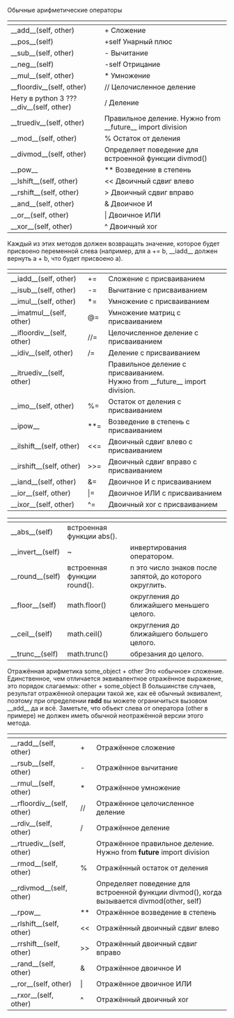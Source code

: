 <p>Обычные арифметические операторы</p>
<table>
<thead>
<tr>
<th></th>
<th></th>
</tr>
</thead>
<tbody>
<tr>
<td>&#95;&#95;add&#95;&#95;(self, other)</td>
<td>+         Сложение</td>
</tr>
<tr>
<td>&#95;&#95;pos&#95;&#95;(self)</td>
<td>+self     Унарный плюс</td>
</tr>
<tr>
<td>&#95;&#95;sub&#95;&#95;(self, other)</td>
<td>-         Вычитание</td>
</tr>
<tr>
<td>&#95;&#95;neg&#95;&#95;(self)</td>
<td>-self     Отрицание</td>
</tr>
<tr>
<td>&#95;&#95;mul&#95;&#95;(self, other)</td>
<td>*         Умножение</td>
</tr>
<tr>
<td>&#95;&#95;floordiv&#95;&#95;(self, other)</td>
<td>//        Целочисленное деление</td>
</tr>
<tr>
<td>Нету в python 3 ??? &#95;&#95;div&#95;&#95;(self, other)</td>
<td>/         Деление</td>
</tr>
<tr>
<td>&#95;&#95;truediv&#95;&#95;(self, other)</td>
<td>Правильное деление. Нужно from &#95;&#95;future&#95;&#95; import division</td>
</tr>
<tr>
<td>&#95;&#95;mod&#95;&#95;(self, other)</td>
<td>%         Остаток от деления</td>
</tr>
<tr>
<td>&#95;&#95;divmod&#95;&#95;(self, other)</td>
<td>Определяет поведение для встроенной функции divmod()</td>
</tr>
<tr>
<td>&#95;&#95;pow&#95;&#95;</td>
<td>**        Возведение в степень</td>
</tr>
<tr>
<td>&#95;&#95;lshift&#95;&#95;(self, other)</td>
<td>&lt;&lt;  Двоичный сдвиг влево</td>
</tr>
<tr>
<td>&#95;&#95;rshift&#95;&#95;(self, other)</td>
<td>&gt;      Двоичный сдвиг вправо</td>
</tr>
<tr>
<td>&#95;&#95;and&#95;&#95;(self, other)</td>
<td>&amp;         Двоичное И</td>
</tr>
<tr>
<td>&#95;&#95;or&#95;&#95;(self, other)</td>
<td>&vert;    Двоичное ИЛИ</td>
</tr>
<tr>
<td>&#95;&#95;xor&#95;&#95;(self, other)</td>
<td>^         Двоичный xor</td>
</tr>
</tbody>
</table>
<p>Каждый из этих методов должен возвращать значение, которое будет присвоено 
переменной слева (например, для a += b, &#95;&#95;iadd&#95;&#95; должен вернуть a + b, что будет присвоено a). </p>
<table>
<thead>
<tr>
<th></th>
<th></th>
<th></th>
</tr>
</thead>
<tbody>
<tr>
<td>&#95;&#95;iadd&#95;&#95;(self, other)</td>
<td>+=</td>
<td>Сложение с присваиванием</td>
</tr>
<tr>
<td>&#95;&#95;isub&#95;&#95;(self, other)</td>
<td>-=</td>
<td>Вычитание с присваиванием</td>
</tr>
<tr>
<td>&#95;&#95;imul&#95;&#95;(self, other)</td>
<td>*=</td>
<td>Умножение с присваиванием</td>
</tr>
<tr>
<td>&#95;&#95;imatmul&#95;&#95;(self, other)</td>
<td>@=</td>
<td>Умножение матриц с присваиванием</td>
</tr>
<tr>
<td>&#95;&#95;ifloordiv&#95;&#95;(self, other)</td>
<td>//=</td>
<td>Целочисленное деление с присваиванием</td>
</tr>
<tr>
<td>&#95;&#95;idiv&#95;&#95;(self, other)</td>
<td>/=</td>
<td>Деление с присваиванием</td>
</tr>
<tr>
<td>&#95;&#95;itruediv&#95;&#95;(self, other)</td>
<td></td>
<td>Правильное деление с присваиванием.<br>Нужно from &#95;&#95;future&#95;&#95; import division.</td>
</tr>
<tr>
<td>&#95;&#95;imo&#95;&#95;(self, other)</td>
<td>%=</td>
<td>Остаток от деления с присваиванием</td>
</tr>
<tr>
<td>&#95;&#95;ipow&#95;&#95;</td>
<td>**=</td>
<td>Возведение в степень с присваиванием</td>
</tr>
<tr>
<td>&#95;&#95;ilshift&#95;&#95;(self, other)</td>
<td>&lt;&lt;=</td>
<td>Двоичный сдвиг влево с присваиванием</td>
</tr>
<tr>
<td>&#95;&#95;irshift&#95;&#95;(self, other)</td>
<td>&gt;&gt;=</td>
<td>Двоичный сдвиг вправо с присваиванием</td>
</tr>
<tr>
<td>&#95;&#95;iand&#95;&#95;(self, other)</td>
<td>&amp;=</td>
<td>Двоичное И с присваиванием</td>
</tr>
<tr>
<td>&#95;&#95;ior&#95;&#95;(self, other)</td>
<td>&vert;=</td>
<td>Двоичное ИЛИ с присваиванием</td>
</tr>
<tr>
<td>&#95;&#95;ixor&#95;&#95;(self, other)</td>
<td>^=</td>
<td>Двоичный xor с присваиванием</td>
</tr>
</tbody>
</table>
<table>
<thead>
<tr>
<th></th>
<th></th>
<th></th>
</tr>
</thead>
<tbody>
<tr>
<td>&#95;&#95;abs&#95;&#95;(self)</td>
<td>встроенная функции abs().</td>
<td></td>
</tr>
<tr>
<td>&#95;&#95;invert&#95;&#95;(self)</td>
<td>~</td>
<td>инвертирования оператором.</td>
</tr>
<tr>
<td>&#95;&#95;round&#95;&#95;(self)</td>
<td>встроенная функции round().</td>
<td>n это число знаков после запятой, до которого округлить.</td>
</tr>
<tr>
<td>&#95;&#95;floor&#95;&#95;(self)</td>
<td>math.floor()</td>
<td>округления до ближайшего меньшего целого.</td>
</tr>
<tr>
<td>&#95;&#95;ceil&#95;&#95;(self)</td>
<td>math.ceil()</td>
<td>округления до ближайшего большего целого.</td>
</tr>
<tr>
<td>&#95;&#95;trunc&#95;&#95;(self)</td>
<td>math.trunc()</td>
<td>обрезания до целого.</td>
</tr>
</tbody>
</table>
<p>Отражённая арифметика
some_object + other
Это «обычное» сложение. Единственное, чем отличается эквивалентное отражённое выражение, это порядок слагаемых:
other + some_object
В большинстве случаев, результат отражённой операции такой же, как её обычный эквивалент, 
поэтому при определении <strong>radd</strong> вы можете ограничиться вызовом &#95;&#95;add&#95;&#95; да и всё. 
Заметьте, что объект слева от оператора (other в примере) 
не должен иметь обычной неотражённой версии этого метода.</p>
<table>
<thead>
<tr>
<th></th>
<th></th>
<th></th>
</tr>
</thead>
<tbody>
<tr>
<td>&#95;&#95;radd&#95;&#95;(self, other)</td>
<td>+</td>
<td>Отражённое сложение</td>
</tr>
<tr>
<td>&#95;&#95;rsub&#95;&#95;(self, other)</td>
<td>-</td>
<td>Отражённое вычитание</td>
</tr>
<tr>
<td>&#95;&#95;rmul&#95;&#95;(self, other)</td>
<td>*</td>
<td>Отражённое умножение</td>
</tr>
<tr>
<td>&#95;&#95;rfloordiv&#95;&#95;(self, other)</td>
<td>//</td>
<td>Отражённое целочисленное деление</td>
</tr>
<tr>
<td>&#95;&#95;rdiv&#95;&#95;(self, other)</td>
<td>/</td>
<td>Отражённое деление</td>
</tr>
<tr>
<td>&#95;&#95;rtruediv&#95;&#95;(self, other)</td>
<td></td>
<td>Отражённое правильное деление. Нужно from <strong>future</strong> import division</td>
</tr>
<tr>
<td>&#95;&#95;rmod&#95;&#95;(self, other)</td>
<td>%</td>
<td>Отражённый остаток от деления</td>
</tr>
<tr>
<td>&#95;&#95;rdivmod&#95;&#95;(self, other)</td>
<td></td>
<td>Определяет поведение для встроенной функции divmod(), когда вызывается divmod(other, self)</td>
</tr>
<tr>
<td>&#95;&#95;rpow&#95;&#95;</td>
<td>**</td>
<td>Отражённое возведение в степень</td>
</tr>
<tr>
<td>&#95;&#95;rlshift&#95;&#95;(self, other)</td>
<td>&lt;&lt;</td>
<td>Отражённый двоичный сдвиг влево</td>
</tr>
<tr>
<td>&#95;&#95;rrshift&#95;&#95;(self, other)</td>
<td>&gt;&gt;</td>
<td>Отражённый двоичный сдвиг вправо</td>
</tr>
<tr>
<td>&#95;&#95;rand&#95;&#95;(self, other)</td>
<td>&amp;</td>
<td>Отражённое двоичное И</td>
</tr>
<tr>
<td>&#95;&#95;ror&#95;&#95;(self, other)</td>
<td>&vert;</td>
<td>Отражённое двоичное ИЛИ</td>
</tr>
<tr>
<td>&#95;&#95;rxor&#95;&#95;(self, other)</td>
<td>^</td>
<td>Отражённый двоичный xor</td>
</tr>
</tbody>
</table>